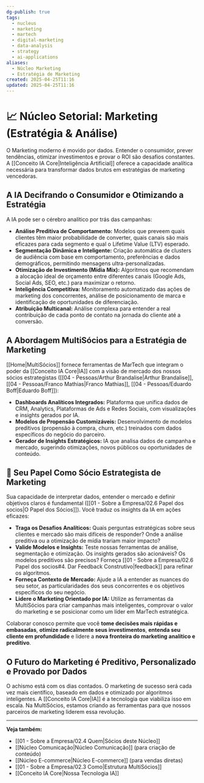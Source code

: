 ```yaml
---
dg-publish: true
tags:
  - nucleus
  - marketing
  - martech
  - digital-marketing
  - data-analysis
  - strategy
  - ai-applications
aliases:
  - Núcleo Marketing
  - Estratégia de Marketing
created: 2025-04-25T11:16
updated: 2025-04-25T11:16
---
```


# 📈 Núcleo Setorial: Marketing (Estratégia & Análise)

O Marketing moderno é movido por dados. Entender o consumidor, prever tendências, otimizar investimentos e provar o ROI são desafios constantes. A [[Conceito IA Core\|Inteligência Artificial]] oferece a capacidade analítica necessária para transformar dados brutos em estratégias de marketing vencedoras.

## A IA Decifrando o Consumidor e Otimizando a Estratégia

A IA pode ser o cérebro analítico por trás das campanhas:

*   **Análise Preditiva de Comportamento:** Modelos que preveem quais clientes têm maior probabilidade de converter, quais canais são mais eficazes para cada segmento e qual o Lifetime Value (LTV) esperado.
*   **Segmentação Dinâmica e Inteligente:** Criação automática de clusters de audiência com base em comportamento, preferências e dados demográficos, permitindo mensagens ultra-personalizadas.
*   **Otimização de Investimento (Mídia Mix):** Algoritmos que recomendam a alocação ideal de orçamento entre diferentes canais (Google Ads, Social Ads, SEO, etc.) para maximizar o retorno.
*   **Inteligência Competitiva:** Monitoramento automatizado das ações de marketing dos concorrentes, análise de posicionamento de marca e identificação de oportunidades de diferenciação.
*   **Atribuição Multicanal:** Análise complexa para entender a real contribuição de cada ponto de contato na jornada do cliente até a conversão.

## A Abordagem MultiSócios para a Estratégia de Marketing

[[Home\|MultiSócios]] fornece ferramentas de MarTech que integram o poder da [[Conceito IA Core\|IA]] com a visão de mercado dos nossos sócios estrategistas ([[04 - Pessoas/Arthur Brandalise\|Arthur Brandalise]], [[04 - Pessoas/Franco Mathias\|Franco Mathias]], [[04 - Pessoas/Eduardo Boff\|Eduardo Boff]]):

*   **Dashboards Analíticos Integrados:** Plataforma que unifica dados de CRM, Analytics, Plataformas de Ads e Redes Sociais, com visualizações e insights gerados por IA.
*   **Modelos de Propensão Customizáveis:** Desenvolvimento de modelos preditivos (propensão à compra, churn, etc.) treinados com dados específicos do negócio do parceiro.
*   **Gerador de Insights Estratégicos:** IA que analisa dados de campanha e mercado, sugerindo otimizações, novos públicos ou oportunidades de conteúdo.

## 🎯 Seu Papel Como Sócio Estrategista de Marketing

Sua capacidade de interpretar dados, entender o mercado e definir objetivos claros é fundamental ([[01 - Sobre a Empresa/02.6 Papel dos socios\|O Papel dos Sócios]]). Você traduz os insights da IA em ações eficazes:

*   **Traga os Desafios Analíticos:** Quais perguntas estratégicas sobre seus clientes e mercado são mais difíceis de responder? Onde a análise preditiva ou a otimização de mídia trariam maior impacto?
*   **Valide Modelos e Insights:** Teste nossas ferramentas de análise, segmentação e otimização. Os insights gerados são acionáveis? Os modelos preditivos são precisos? Forneça [[01 - Sobre a Empresa/02.6 Papel dos socios#4. Dar Feedback Construtivo\|feedback]] para refinar os algoritmos.
*   **Forneça Contexto de Mercado:** Ajude a IA a entender as nuances do seu setor, as particularidades dos seus concorrentes e os objetivos específicos do seu negócio.
*   **Lidere o Marketing Orientado por IA:** Utilize as ferramentas da MultiSócios para criar campanhas mais inteligentes, comprovar o valor do marketing e se posicionar como um líder em MarTech estratégica.

Colaborar conosco permite que você **tome decisões mais rápidas e embasadas**, **otimize radicalmente seus investimentos**, **entenda seu cliente em profundidade** e lidere a **nova fronteira do marketing analítico e preditivo**.

## O Futuro do Marketing é Preditivo, Personalizado e Provado por Dados

O achismo está com os dias contados. O marketing de sucesso será cada vez mais científico, baseado em dados e otimizado por algoritmos inteligentes. A [[Conceito IA Core\|IA]] é a tecnologia que viabiliza isso em escala. Na MultiSócios, estamos criando as ferramentas para que nossos parceiros de marketing liderem essa revolução.

---
**Veja também:**
*   [[01 - Sobre a Empresa/02.4 Quem\|Sócios deste Núcleo]]
*   [[Núcleo Comunicação\|Núcleo Comunicação]] (para criação de conteúdo)
*   [[Núcleo E-commerce\|Núcleo E-commerce]] (para vendas diretas)
*   [[01 - Sobre a Empresa/02.3 Como\|Estrutura MultiSócios]]
*   [[Conceito IA Core\|Nossa Tecnologia IA]]
